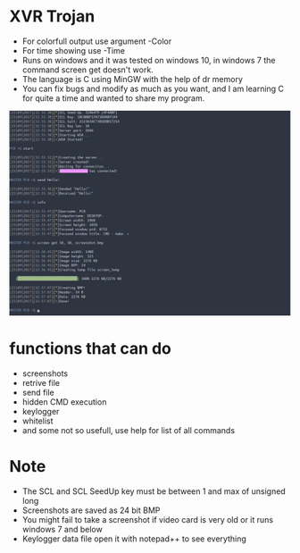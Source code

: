 # XVR Trojan
 - For colorfull output use argument -Color
 - For time showing use -Time
 - Runs on windows and it was tested on windows 10, in windows 7 the command screen get doesn't work.
 - The language is C using MinGW with the help of dr memory
 - You can fix bugs and modify as much as you want, and I am learning C for quite a time and wanted to share my program.
 
 ![Alt text](image.png?raw=true "Title")
 
 # functions that can do
 - screenshots
 - retrive file
 - send file
 - hidden CMD execution
 - keylogger
 - whitelist
 - and some not so usefull, use help for list of all commands

# Note
 - The SCL and SCL SeedUp key must be between 1 and max of unsigned long
 - Screenshots are saved as 24 bit BMP
 - You might fail to take a screenshot if video card is very old or it runs windows 7 and below
 - Keylogger data file open it with notepad++ to see everything
